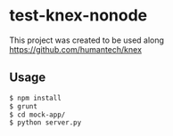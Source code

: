 # test-knex-nonode

This project was created to be used along https://github.com/humantech/knex

## Usage

```sh
$ npm install
$ grunt
$ cd mock-app/
$ python server.py
```
